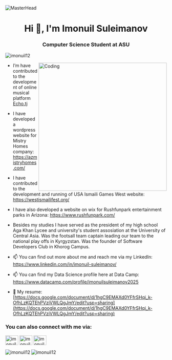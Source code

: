 ![MasterHead](https://www.business-agility.com/wp-content/uploads/2018/10/top-banner-2-1920x677.jpg)
<h1 align="center">Hi 👋, I'm Imonuil Suleimanov</h1>
<h3 align="center">Computer Science Student at ASU</h3>

<p align="left"> <img src="https://komarev.com/ghpvc/?username=imonuil12&label=Profile%20views&color=0e75b6&style=flat" alt="imonuil12" /> </p>

<img align="right" alt="Coding" width="400" src="https://cdn.filestackcontent.com/efbSR18hT5uRKuo0zoMA">
 
- I’m have contributed to the development of online musical platform [Echo.tj](https://echo.tj/app/overview)
  
- I have developed a wordpress website for Mistry Homes company: https://azmistryhomes.com/

- I have contributed to the development and running of USA Ismaili Games West website: https://westismailifest.org/

- I have also developed a website on wix for Rushfunpark entertainment parks in Arizona: https://www.rushfunpark.com/
  
- Besides my studies I have served as the president of my high school Aga Khan Lycee and university's student assosiation at the University of Central Asia. Was the footsall team captain leading our team to the national play offs in Kyrgyzstan. Was the founder of Software Developers Club in Khorog Campus.
  
- 📫 You can find out more about me and reach me via my LinkedIn: https://www.linkedin.com/in/imonuil-suleimanov/

- 📫 You can find my Data Science profile here at Data Camp: https://www.datacamp.com/profile/imonuilsuleimanov2025

- 📄 My resume: [https://docs.google.com/document/d/1hgC9EMAXd0YFfrSHqi_k-OfhLzKQTEhPVziVWLQgJmY/edit?usp=sharing](https://docs.google.com/document/d/1hgC9EMAXd0YFfrSHqi_k-OfhLzKQTEhPVziVWLQgJmY/edit?usp=sharing)


<h3 align="left">You can also connect with me via:</h3>
<p align="left">
<a href="https://twitter.com/imonuil12" target="blank"><img align="center" src="https://raw.githubusercontent.com/rahuldkjain/github-profile-readme-generator/master/src/images/icons/Social/twitter.svg" alt="imonuil12" height="30" width="40" /></a>
<a href="https://linkedin.com/in/imonuil-suleimanov-74525819a" target="blank"><img align="center" src="https://raw.githubusercontent.com/rahuldkjain/github-profile-readme-generator/master/src/images/icons/Social/linked-in-alt.svg" alt="imonuil-suleimanov-74525819a" height="30" width="40" /></a>
<a href="https://instagram.com/imonuil.12" target="blank"><img align="center" src="https://raw.githubusercontent.com/rahuldkjain/github-profile-readme-generator/master/src/images/icons/Social/instagram.svg" alt="imonuil.12" height="30" width="40" /></a>
</p>

<p><img align="left" src="https://github-readme-stats.vercel.app/api/top-langs?username=imonuil12&show_icons=true&locale=en&layout=compact" alt="imonuil12" /></p>

<p><img align="center" src="https://github-readme-streak-stats.herokuapp.com/?user=imonuil12&" alt="imonuil12" /></p>
